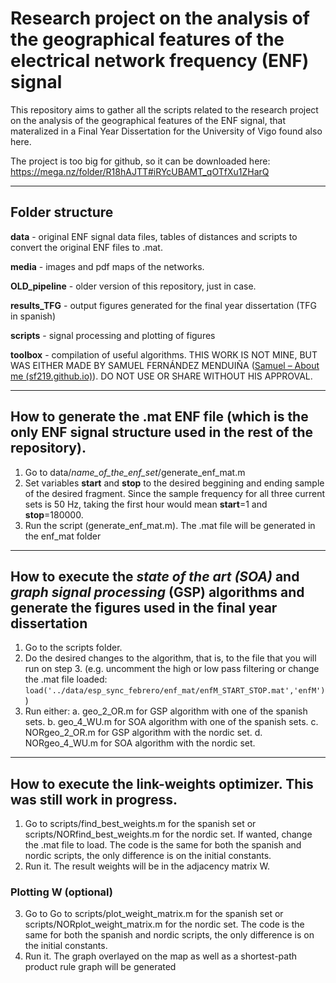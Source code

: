 # Research project on the analysis of the geographical features of the electrical network frequency (ENF) signal

This repository aims to gather all the scripts related to the research project on the analysis of the geographical features of the ENF signal, that materalized in a Final Year Dissertation for the University of Vigo found also here.

The project is too big for github, so it can be downloaded here: https://mega.nz/folder/R18hAJTT#iRYcUBAMT_qOTfXu1ZHarQ

---
## Folder structure

**data** - original ENF signal data files, tables of distances and scripts to convert the original ENF files to .mat.

**media** - images and pdf maps of the networks.

**OLD_pipeline** - older version of this repository, just in case.

**results_TFG** - output figures generated for the final year dissertation (TFG in spanish)

**scripts** - signal processing and plotting of figures

**toolbox** - compilation of useful algorithms. THIS WORK IS NOT MINE, BUT WAS EITHER MADE BY SAMUEL FERNÁNDEZ MENDUIÑA ([Samuel – About me (sf219.github.io)](https://sf219.github.io/)). DO NOT USE OR SHARE WITHOUT HIS APPROVAL.

---
## How to generate the .mat ENF file (which is the only ENF signal structure used in the rest of the repository).
1. Go to data/*name_of_the_enf_set*/generate_enf_mat.m
2. Set variables **start** and **stop** to the desired beggining and ending sample of the desired fragment. Since the sample frequency for all three current sets is 50 Hz, taking the first hour would mean **start**=1 and **stop**=180000.
3. Run the script (generate_enf_mat.m). The .mat file will be generated in the enf_mat folder

---
## How to execute the *state of the art (SOA)* and *graph signal processing* (GSP) algorithms and generate the figures used in the final year dissertation

1. Go to the scripts folder.
2.  Do the desired changes to the algorithm, that is, to the file that you will run on step 3. (e.g. uncomment the high or low pass filtering or change the .mat file loaded: `load('../data/esp_sync_febrero/enf_mat/enfM_START_STOP.mat','enfM')`)
3. Run either:
	a. geo_2_OR.m for GSP algorithm with one of the spanish sets.
	b. geo_4_WU.m for SOA algorithm with one of the spanish sets.
	c. NORgeo_2_OR.m for GSP algorithm with the nordic set.
	d. NORgeo_4_WU.m for SOA algorithm with the nordic set.

---

## How to execute the link-weights optimizer. This was still work in progress.
1. Go to scripts/find_best_weights.m for the spanish set or scripts/NORfind_best_weights.m for the nordic set. If wanted, change the .mat file to load. The code is the same for both the spanish and nordic scripts, the only difference is on the initial constants.
2. Run it. The result weights will be in the adjacency matrix W.

### Plotting W (optional)
3. Go to Go to scripts/plot_weight_matrix.m for the spanish set or scripts/NORplot_weight_matrix.m for the nordic set. The code is the same for both the spanish and nordic scripts, the only difference is on the initial constants.
4. Run it. The graph overlayed on the map as well as a shortest-path product rule graph will be generated


